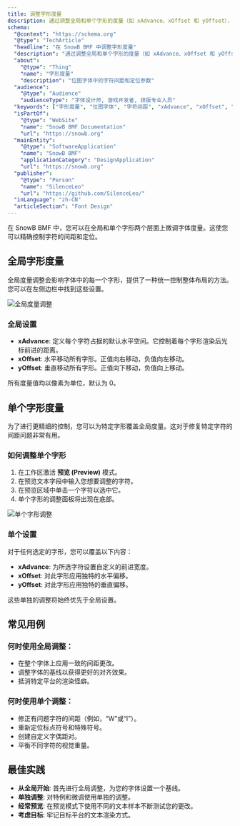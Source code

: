```yaml
---
title: 调整字形度量
description: 通过调整全局和单个字形的度量（如 xAdvance、xOffset 和 yOffset），优化位图字体中的字符间距和位置。
schema:
  "@context": "https://schema.org"
  "@type": "TechArticle"
  "headline": "在 SnowB BMF 中调整字形度量"
  "description": "通过调整全局和单个字形的度量（如 xAdvance、xOffset 和 yOffset），优化位图字体中的字符间距和位置。"
  "about":
    "@type": "Thing"
    "name": "字形度量"
    "description": "位图字体中的字符间距和定位参数"
  "audience":
    "@type": "Audience"
    "audienceType": "字体设计师, 游戏开发者, 排版专业人员"
  "keywords": ["字形度量", "位图字体", "字符间距", "xAdvance", "xOffset", "yOffset", "字体设计", "排版", "SnowB BMF"]
  "isPartOf":
    "@type": "WebSite"
    "name": "SnowB BMF Documentation"
    "url": "https://snowb.org"
  "mainEntity":
    "@type": "SoftwareApplication"
    "name": "SnowB BMF"
    "applicationCategory": "DesignApplication"
    "url": "https://snowb.org"
  "publisher":
    "@type": "Person"
    "name": "SilenceLeo"
    "url": "https://github.com/SilenceLeo/"
  "inLanguage": "zh-CN"
  "articleSection": "Font Design"
---
```


在 SnowB BMF 中，您可以在全局和单个字形两个层面上微调字体度量。这使您可以精确控制字符的间距和定位。

## 全局字形度量

全局度量调整会影响字体中的每一个字形，提供了一种统一控制整体布局的方法。您可以在左侧边栏中找到这些设置。

![全局度量调整](/src/assets/global-metric-adjustments.png)

### 全局设置

- **xAdvance**: 定义每个字符占据的默认水平空间。它控制着每个字形渲染后光标前进的距离。
- **xOffset**: 水平移动所有字形。正值向右移动，负值向左移动。
- **yOffset**: 垂直移动所有字形。正值向下移动，负值向上移动。

所有度量值均以像素为单位，默认为 0。

## 单个字形度量

为了进行更精细的控制，您可以为特定字形覆盖全局度量。这对于修复特定字符的间距问题非常有用。

### 如何调整单个字形

1.  在工作区激活 **预览 (Preview)** 模式。
2.  在预览文本字段中输入您想要调整的字符。
3.  在预览区域中单击一个字符以选中它。
4.  单个字形的调整面板将出现在底部。

![单个字形调整](/src/assets/metric-adjustments.png)

### 单个设置

对于任何选定的字形，您可以覆盖以下内容：

- **xAdvance**: 为所选字符设置自定义的前进宽度。
- **xOffset**: 对此字形应用独特的水平偏移。
- **yOffset**: 对此字形应用独特的垂直偏移。

这些单独的调整将始终优先于全局设置。

## 常见用例

### 何时使用全局调整：
- 在整个字体上应用一致的间距更改。
- 调整字体的基线以获得更好的对齐效果。
- 抵消特定平台的渲染怪癖。

### 何时使用单个调整：
- 修正有问题字符的间距（例如，“W”或“I”）。
- 重新定位标点符号和特殊符号。
- 创建自定义字偶距对。
- 平衡不同字符的视觉重量。

## 最佳实践

- **从全局开始**: 首先进行全局调整，为您的字体设置一个基线。
- **单独调整**: 对特例和微调使用单独的调整。
- **经常预览**: 在预览模式下使用不同的文本样本不断测试您的更改。
- **考虑目标**: 牢记目标平台的文本渲染方式。